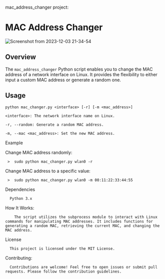 mac_address_changer project:

# MAC Address Changer

![Screenshot from 2023-12-03 21-34-54](https://github.com/prasannakumarvg/mac_address_changer/assets/123349921/2d11a8f4-7a23-460c-a21f-865779e06c1d)


## Overview
The `mac_address_changer` Python script enables you to change the MAC address of a network interface on Linux. It provides the flexibility to either input a custom MAC address or generate a random one.

## Usage

    python mac_changer.py <interface> [-r] [-m <mac_address>]
    
    <interface>: The network interface name on Linux.
    
    -r, --random: Generate a random MAC address.
    
    -m, --mac <mac_address>: Set the new MAC address.   
    
Example

Change MAC address randomly:

     >  sudo python mac_changer.py wlan0 -r
     
Change MAC address to a specific value:

     >  sudo python mac_changer.py wlan0 -m 00:11:22:33:44:55
     
Dependencies

      Python 3.x

How It Works:

        The script utilizes the subprocess module to interact with Linux commands for manipulating MAC addresses. It includes functions for generating a random MAC, retrieving the current MAC, and changing the MAC address.

License

      This project is licensed under the MIT License.

Contributing:

      Contributions are welcome! Feel free to open issues or submit pull requests. Please follow the contribution guidelines.
